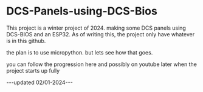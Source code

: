 # DCS-Panels-using-DCS-Bios

This project is a winter project of 2024. making some DCS panels using DCS-BIOS and an ESP32.
As of writing this, the project only have whatever is in this github.

the plan is to use micropython. but lets see how that goes.

you can follow the progression here and possibly on youtube later when the project starts up fully

---updated 02/01-2024---

